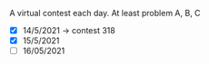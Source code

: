 A virtual contest each day. At least problem A, B, C
- [x] 14/5/2021 -> contest 318
- [x] 15/5/2021
- [ ] 16/05/2021

